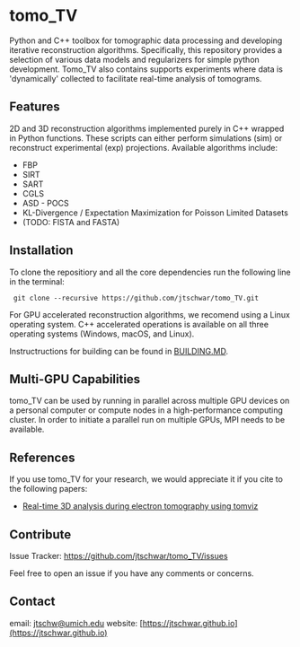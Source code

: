 # tomo_TV

Python and C++ toolbox for tomographic data processing and developing iterative reconstruction algorithms. Specifically, this repository provides a selection of various data models and regularizers for simple python development. Tomo_TV also contains supports experiments where data is 'dynamically' collected to facilitate real-time analysis of tomograms. 

## Features

2D and 3D reconstruction algorithms implemented purely in C++ wrapped in Python functions.  These scripts can either perform simulations (sim) or reconstruct experimental (exp) projections. Available algorithms include:
* FBP
* SIRT
* SART
* CGLS
* ASD - POCS 
* KL-Divergence / Expectation Maximization for Poisson Limited Datasets
* (TODO: FISTA and FASTA)

## Installation

To clone the repositiory and all the core dependencies run the following line in the terminal: 

` git clone --recursive https://github.com/jtschwar/tomo_TV.git`

For GPU accelerated reconstruction algorithms, we recomend using a Linux operating system. C++ accelerated operations is available on all three operating systems (Windows, macOS, and Linux). 

Instructructions for building can be found in [BUILDING.MD](BUILDING.md).

## Multi-GPU Capabilities
tomo_TV can be used by running in parallel across multiple GPU devices on a personal computer or compute nodes in a high-performance computing cluster. In order to initiate a parallel run on multiple GPUs, MPI needs to be available. 

## References
If you use tomo_TV for your research, we would appreciate it if you cite to the following papers:

- [Real-time 3D analysis during electron tomography using tomviz](https://www.nature.com/articles/s41467-022-32046-0)
     
## Contribute

Issue Tracker:  https://github.com/jtschwar/tomo_TV/issues

Feel free to open an issue if you have any comments or concerns. 
    
## Contact

email: [jtschw@umich.edu](jtschw@umich.edu)
website: [https://jtschwar.github.io](https://jtschwar.github.io)
